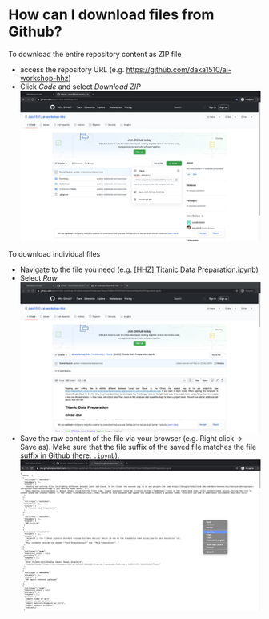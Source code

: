 # How can I download files from Github?

To download the entire repository content as ZIP file
- access the repository URL (e.g. https://github.com/daka1510/ai-workshop-hhz)
- Click _Code_ and select _Download ZIP_
![](./screenshots/1.png)

To download individual files
- Navigate to the file you need (e.g. [[HHZ] Titanic Data Preparation.ipynb](https://github.com/daka1510/ai-workshop-hhz/blob/master/Notebooks/Titanic/%5BHHZ%5D%20Titanic%20Data%20Preparation.ipynb))
- Select _Raw_
![](./screenshots/2.png)
- Save the raw content of the file via your browser (e.g. Right click -> Save as). Make sure that the file suffix of the saved file matches the file suffix in Github (here: `.ipynb`).
![](./screenshots/3.png)
